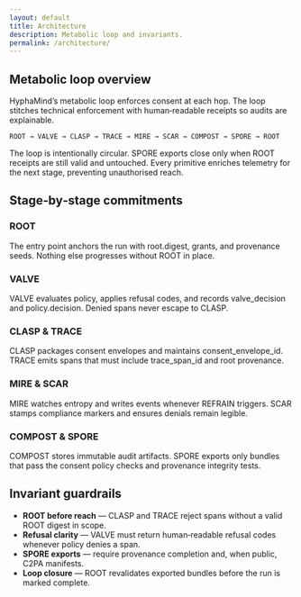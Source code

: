```yaml
---
layout: default
title: Architecture
description: Metabolic loop and invariants.
permalink: /architecture/
---
```


<section class="container">
  <h1 class="mt-0">Metabolic loop overview</h1>
  <p class="mt-1">HyphaMind’s metabolic loop enforces consent at each hop. The loop stitches technical enforcement with human‑readable receipts so audits are explainable.</p>
  <pre><code>ROOT → VALVE → CLASP → TRACE → MIRE → SCAR → COMPOST → SPORE → ROOT</code></pre>
  <p>The loop is intentionally circular. SPORE exports close only when ROOT receipts are still valid and untouched. Every primitive enriches telemetry for the next stage, preventing unauthorised reach.</p>
</section>

<section class="container mt-2">
  <h2 class="mt-0">Stage‑by‑stage commitments</h2>
  <div class="card" data-accent="teal">
    <h3 class="mt-0">ROOT</h3>
    <p>The entry point anchors the run with <span class="code-inline">root.digest</span>, grants, and provenance seeds. Nothing else progresses without ROOT in place.</p>
  </div>
  <div class="card" data-accent="gold">
    <h3 class="mt-0">VALVE</h3>
    <p>VALVE evaluates policy, applies refusal codes, and records <span class="code-inline">valve_decision</span> and <span class="code-inline">policy.decision</span>. Denied spans never escape to CLASP.</p>
  </div>
  <div class="card" data-accent="amber">
    <h3 class="mt-0">CLASP &amp; TRACE</h3>
    <p>CLASP packages consent envelopes and maintains <span class="code-inline">consent_envelope_id</span>. TRACE emits spans that must include <span class="code-inline">trace_span_id</span> and root provenance.</p>
  </div>
  <div class="card" data-accent="teal">
    <h3 class="mt-0">MIRE &amp; SCAR</h3>
    <p>MIRE watches entropy and writes events whenever REFRAIN triggers. SCAR stamps compliance markers and ensures denials remain legible.</p>
  </div>
  <div class="card" data-accent="gold">
    <h3 class="mt-0">COMPOST &amp; SPORE</h3>
    <p>COMPOST stores immutable audit artifacts. SPORE exports only bundles that pass the consent policy checks and provenance integrity tests.</p>
  </div>
</section>

<section class="container mt-2">
  <h2 class="mt-0">Invariant guardrails</h2>
  <ul class="checklist">
    <li><strong>ROOT before reach</strong> — CLASP and TRACE reject spans without a valid ROOT digest in scope.</li>
    <li><strong>Refusal clarity</strong> — VALVE must return human‑readable refusal codes whenever policy denies a span.</li>
    <li><strong>SPORE exports</strong> — require provenance completion and, when public, C2PA manifests.</li>
    <li><strong>Loop closure</strong> — ROOT revalidates exported bundles before the run is marked complete.</li>
  </ul>
</section>

